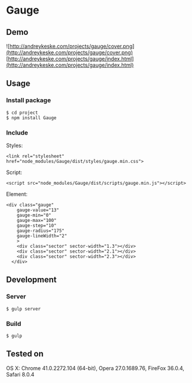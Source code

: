 # Gauge

## Demo
![http://andreykeske.com/projects/gauge/cover.png](http://andreykeske.com/projects/gauge/cover.png)
[http://andreykeske.com/projects/gauge/index.html](http://andreykeske.com/projects/gauge/index.html)

## Usage

### Install package

```
$ cd project
$ npm install Gauge
```

### Include

Styles:

```
<link rel="stylesheet" href="node_modules/Gauge/dist/styles/gauge.min.css">
```

Script:

```
<script src="node_modules/Gauge/dist/scripts/gauge.min.js"></script>
```

Element:

```
<div class="gauge"
    gauge-value="13" 
    gauge-min="0" 
    gauge-max="100" 
    gauge-step="10" 
    gauge-radius="175" 
    gauge-lineWidth="2"
    >
    <div class="sector" sector-width="1.3"></div>
    <div class="sector" sector-width="2.1"></div>
    <div class="sector" sector-width="2.3"></div>
  </div>
```


## Development

### Server

```
$ gulp server
```

### Build

```
$ gulp
```

## Tested on

OS X: Chrome 41.0.2272.104 (64-bit), Opera 27.0.1689.76, FireFox 36.0.4, Safari 8.0.4

